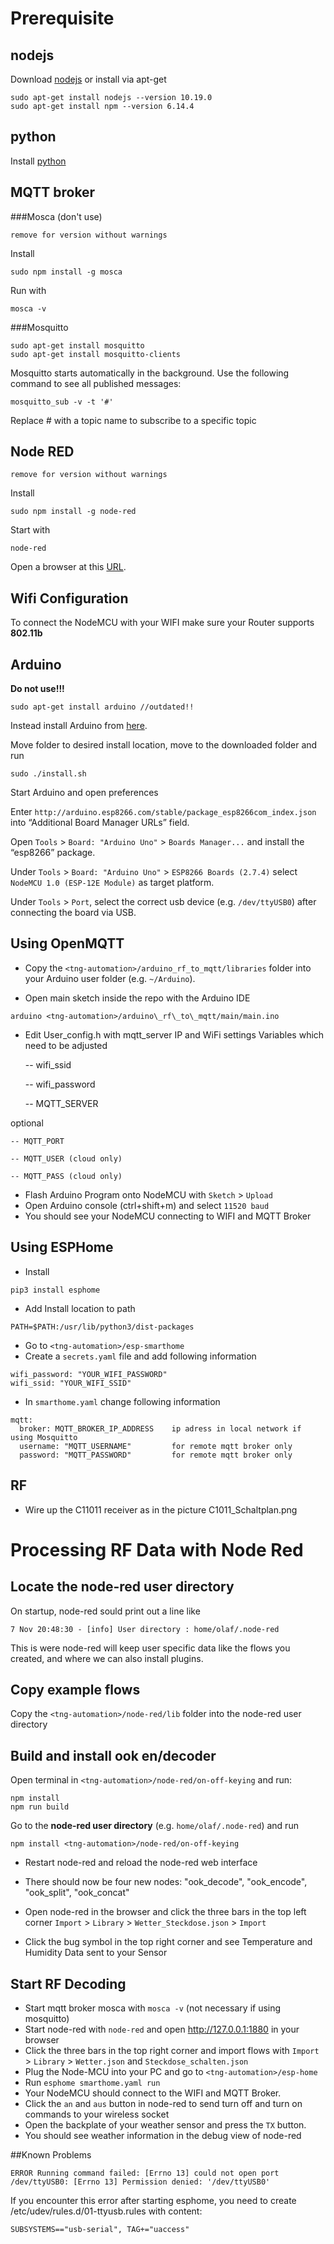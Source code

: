 # Prerequisite

## nodejs
Download [nodejs](https://nodejs.org/en/download/)
or install via apt-get
```
sudo apt-get install nodejs --version 10.19.0
sudo apt-get install npm --version 6.14.4
```
## python
Install [python](https://www.python.org/downloads/)

## MQTT broker

###Mosca (don't use)
```
remove for version without warnings
```
Install
```
sudo npm install -g mosca
```
Run with
```
mosca -v
```

###Mosquitto
```
sudo apt-get install mosquitto
sudo apt-get install mosquitto-clients
```
Mosquitto starts automatically in the background. Use the following command to see all published messages:
```
mosquitto_sub -v -t '#'
```
Replace # with a topic name to subscribe to a specific topic

## Node RED
```
remove for version without warnings
```
Install
```
sudo npm install -g node-red
```
Start with
```
node-red
```
Open a browser at this [URL](http://127.0.0.1:1880/).

## Wifi Configuration
To connect the NodeMCU with your WIFI make sure your Router supports **802.11b**

## Arduino
**Do not use!!!**
```
sudo apt-get install arduino //outdated!!
```
Instead install Arduino from [here](https://www.arduino.cc/en/Main/Software).

Move folder to desired install location, move to the downloaded folder and run
```
sudo ./install.sh
```
Start Arduino and open preferences

Enter `http://arduino.esp8266.com/stable/package_esp8266com_index.json` into “Additional Board Manager URLs” field. 

Open `Tools` > `Board: "Arduino Uno"` > `Boards Manager...` and install the “esp8266” package.

Under `Tools` > `Board: "Arduino Uno"` > `ESP8266 Boards (2.7.4)` select `NodeMCU 1.0 (ESP-12E Module)` as target platform.

Under `Tools` > `Port`, select the correct usb device (e.g. `/dev/ttyUSB0`) after connecting the board via USB.


## Using OpenMQTT

- Copy the `<tng-automation>/arduino_rf_to_mqtt/libraries` folder into your Arduino user folder (e.g. `~/Arduino`).

- Open main sketch inside the repo with the Arduino IDE

```
arduino <tng-automation>/arduino\_rf\_to\_mqtt/main/main.ino
```
- Edit User_config.h with mqtt_server IP and WiFi settings Variables which need to be adjusted
	
	
	-- wifi_ssid
	
	-- wifi_password
	   
	-- MQTT_SERVER

optional
    
    -- MQTT_PORT
    
    -- MQTT_USER (cloud only)
    
    -- MQTT_PASS (cloud only)
	
- Flash Arduino Program onto NodeMCU with `Sketch` > `Upload`
- Open Arduino console (ctrl+shift+m) and select `11520 baud`
- You should see your NodeMCU connecting to WIFI and MQTT Broker

## Using ESPHome
- Install
```
pip3 install esphome
```
- Add Install location to path
```
PATH=$PATH:/usr/lib/python3/dist-packages
```
- Go to `<tng-automation>/esp-smarthome`
- Create a `secrets.yaml` file and add following information
```
wifi_password: "YOUR_WIFI_PASSWORD"
wifi_ssid: "YOUR_WIFI_SSID"
```
- In `smarthome.yaml` change following information
```
mqtt:
  broker: MQTT_BROKER_IP_ADDRESS    ip adress in local network if using Mosquitto
  username: "MQTT_USERNAME"         for remote mqtt broker only
  password: "MQTT_PASSWORD"         for remote mqtt broker only
```
## RF
- Wire up the C11011 receiver as in the picture C1011_Schaltplan.png

# Processing RF Data with Node Red

## Locate the node-red user directory

On startup, node-red sould print out a line like

`7 Nov 20:48:30 - [info] User directory : home/olaf/.node-red`

This is were node-red will keep user specific data like the flows you created, and where we can also install plugins.

## Copy example flows
Copy the `<tng-automation>/node-red/lib` folder into the node-red user directory

## Build and install ook en/decoder

Open terminal in `<tng-automation>/node-red/on-off-keying` and run:
```
npm install
npm run build
```
Go to the **node-red user directory** (e.g. `home/olaf/.node-red`) and run
```
npm install <tng-automation>/node-red/on-off-keying
```
- Restart node-red and reload the node-red web interface
- There should now be four new nodes: "ook_decode", "ook_encode", "ook_split", "ook_concat"

- Open node-red in the browser and click the three bars in the top left corner `Import` > `Library` > `Wetter_Steckdose.json` > `Import`

- Click the bug symbol in the top right corner and see Temperature and Humidity Data sent to your Sensor

## Start RF Decoding
- Start mqtt broker mosca with `mosca -v` (not necessary if using mosquitto)
- Start node-red with `node-red` and open http://127.0.0.1:1880 in your browser
- Click the three bars in the top right corner and import flows with `Import` > `Library` > `Wetter.json` and `Steckdose_schalten.json`
- Plug the Node-MCU into your PC and go to `<tng-automation>/esp-home`
- Run `esphome smarthome.yaml run`
- Your NodeMCU should connect to the WIFI and MQTT Broker.
- Click the `an` and `aus` button in node-red to send turn off and turn on commands to your wireless socket
- Open the backplate of your weather sensor and press the `TX` button. 
- You should see weather information in the debug view of node-red

##Known Problems
```
ERROR Running command failed: [Errno 13] could not open port /dev/ttyUSB0: [Errno 13] Permission denied: '/dev/ttyUSB0'
```
If you encounter this error after starting esphome, you need to create /etc/udev/rules.d/01-ttyusb.rules with content:
```
SUBSYSTEMS=="usb-serial", TAG+="uaccess"
```